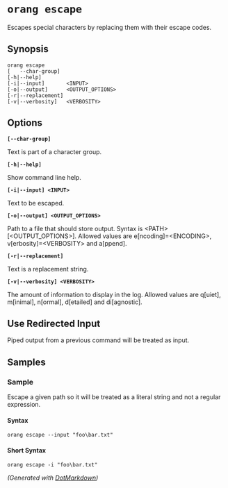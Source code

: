 ﻿# `orang escape`

Escapes special characters by replacing them with their escape codes\.

## Synopsis

```
orang escape
[   --char-group]
[-h|--help]
[-i|--input]       <INPUT>
[-o|--output]      <OUTPUT_OPTIONS>
[-r|--replacement]
[-v|--verbosity]   <VERBOSITY>
```

## Options

**`[--char-group]`**

Text is part of a character group\.

**`[-h|--help]`**

Show command line help\.

**`[-i|--input] <INPUT>`**

Text to be escaped\.

**`[-o|--output] <OUTPUT_OPTIONS>`**

Path to a file that should store output\. Syntax is \<PATH> \[\<OUTPUT\_OPTIONS>\]\. Allowed values are e\[ncoding\]=\<ENCODING>, v\[erbosity\]=\<VERBOSITY> and a\[ppend\]\.

**`[-r|--replacement]`**

Text is a replacement string\.

**`[-v|--verbosity] <VERBOSITY>`**

The amount of information to display in the log\. Allowed values are q\[uiet\], m\[inimal\], n\[ormal\], d\[etailed\] and di\[agnostic\]\.

## Use Redirected Input

Piped output from a previous command will be treated as input.

## Samples

### Sample

Escape a given path so it will be treated as a literal string and not a regular expression.

#### Syntax

```
orang escape --input "foo\bar.txt"
```

#### Short Syntax

```
orang escape -i "foo\bar.txt"
```

*\(Generated with [DotMarkdown](http://github.com/JosefPihrt/DotMarkdown)\)*